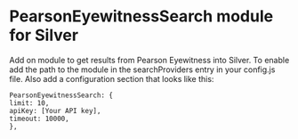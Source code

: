 PearsonEyewitnessSearch module for Silver
=========================================

Add on module to get results from Pearson Eyewitness into Silver. To enable add the path to the module in the searchProviders entry in your config.js file. Also add a configuration section that looks like this:

    PearsonEyewitnessSearch: {
	limit: 10,
	apiKey: [Your API key],
	timeout: 10000,
    },
